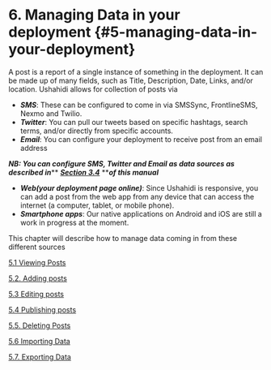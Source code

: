 # 6. Managing Data in your deployment {#5-managing-data-in-your-deployment}

A post is a report of a single instance of something in the deployment. It can be made up of many fields, such as Title, Description, Date, Links, and/or location. Ushahidi allows for collection of posts via

* _**SMS**_: These can be configured to come in via SMSSync, FrontlineSMS, Nexmo and Twilio.
* _**Twitter**_: You can pull our tweets based on specific hashtags, search terms, and/or directly from specific accounts.
* _**Email**_: You can configure your deployment to receive post from an email address

_**NB: You can configure SMS, Twitter and Email as data sources as described in**_** **[_**Section 3.4**_](/3_configuring_your_deployment/34_data_sources.md)** **_**of this manual**_

* _**Web\(your deployment page online\)**_: Since Ushahidi is responsive, you can add a post from the web app from any device that can access the internet \(a computer, tablet, or mobile phone\).
* _**Smartphone apps**_: Our native applications on Android and iOS are still a work in progress at the moment.

This chapter will describe how to manage data coming in from these different sources

[5.1 Viewing Posts](/5_managing_data_in_your_deployment/51_viewing_posts.md)

[5.2. Adding posts](/5_managing_data_in_your_deployment/52_adding_posts.md)

[5.3 Editing posts](/5_managing_data_in_your_deployment/53_editing_posts.md)

[5.4 Publishing posts](/5_managing_data_in_your_deployment/54_publishing_posts.md)

[5.5. Deleting Posts](/5_managing_data_in_your_deployment/55_deleting_posts.md)

[5.6 Importing Data](/5_managing_data_in_your_deployment/56_importing_data.md)

[5.7. Exporting Data](/5_managing_data_in_your_deployment/57_exporting_data.md)

